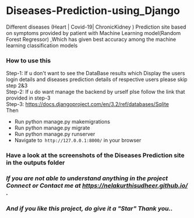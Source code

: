 # Diseases-Prediction-using_Django
Different diseases (Heart | Covid-19| ChronicKidney ) Prediction site based on symptoms provided by patient with Machine Learning model(Random Forest Regressor) ,Which has given best accuracy among the machine learning classification models <br>
### How to use this <br>
Step-1: If u don't want to see the DataBase results which Display the users login details and diseases prediction details of respective users please skip step 2&3<br> 
Step-2: If u do want manage the backend by urself plse follow the link that provided in step-3 <br>
Step-3: https://docs.djangoproject.com/en/3.2/ref/databases/Sqlite<br>
Then
- Run python manage.py makemigrations
- Run python manage.py migrate
- Run python manage.py runserver
- Navigate to``` http://127.0.0.1:8000/``` in your browser

### Have a look at the screenshots of the Diseases Prediction site in the outputs folder

### ***If you are not able to understand anything in the project Connect or Contact me at https://nelakurthisudheer.github.io/ .***
 ### <i>And if you like this project, do give it a "Star" Thank you..</i>
